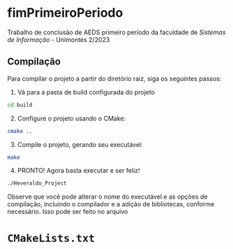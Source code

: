 # fimPrimeiroPeriodo
Trabalho de conclusão de AEDS primeiro período da faculdade de *Sistemas de Informação* - Unimontes 2/2023


## Compilação

Para compilar o projeto a partir do diretório raiz, siga os seguintes passos:

1. Vá para a pasta de build configurada do projeto
```bash
cd build
```
2. Configure o projeto usando o CMake:
```bash
cmake ..
```
3. Compile o projeto, gerando seu executável:
```bash
make
```
4. PRONTO! Agora basta executar e ser feliz!
```bash
./Heveraldo_Project
```

Observe que você pode alterar o nome do executável e as opções de compilação, incluindo o compilador e a adição de bibliotecas, conforme necessário. Isso pode ser feito no arquivo 

# `CMakeLists.txt`